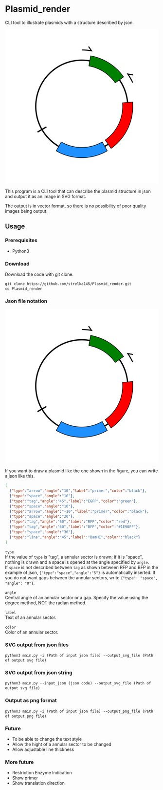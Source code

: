 # Plasmid_render
CLI tool to illustrate plasmids with a structure described by json.

![Example Image](/test/SVG.svg)

This program is a CLI tool that can describe the plasmid structure in json and output it as an image in SVG format.  

The output is in vector format, so there is no possibility of poor quality images being output.

## Usage

### Prerequisites
- Python3

### Download
Download the code with git clone.

```
git clone https://github.com/strelka145/Plasmid_render.git
cd Plasmid_render
```

### Json file notation

![Example Image](/test/SVG.svg)

If you want to draw a plasmid like the one shown in the figure, you can write a json like this.

```json
[
  {"type":"arrow","angle":"10","label":"primer","color":"black"},
  {"type":"space","angle":"10"},
  {"type":"tag","angle":"45","label":"EGFP","color":"green"},
  {"type":"space","angle":"10"},
  {"type":"arrow","angle":"-10","label":"primer","color":"black"},
  {"type":"space","angle":"20"},
  {"type":"tag","angle":"60","label":"RFP","color":"red"},
  {"type":"tag","angle":"60","label":"BFP","color":"#1E90FF"},
  {"type":"space","angle":"30"},
  {"type":"line","angle":"45","label":"BamHI","color":"black"}
]
```

`type`  
If the value of `type` is "tag", a annular sector is drawn; if it is "space", nothing is drawn and a space is opened at the angle specified by `angle`.  
If `space` is not described between `tag` as shown between RFP and BFP in the example of json, `{"type":"space","angle":"5"}` is automatically inserted. If you do not want gaps between the annular sectors, write `{"type": "space", "angle": "0"}`.  

`angle`  
Central angle of an annular sector or a gap. Specify the value using the degree method, NOT the radian method.

`label`  
Text of an annular sector.

`color`  
Color of an annular sector.

### SVG output from json files

```
python3 main.py -i (Path of input json file) --output_svg_file (Path of output svg file)
```

### SVG output from json string

```
python3 main.py --input_json (json code) --output_svg_file (Path of output svg file)
```

### Output as png format

```
python3 main.py -i (Path of input json file) --output_png_file (Path of output png file)
```


### Future
- To be able to change the text style
- Allow the hight of a annular sector to be changed
- Allow adjustable line thickness

### More future
- Restriction Enzyme Indication
- Show primer
- Show translation direction
